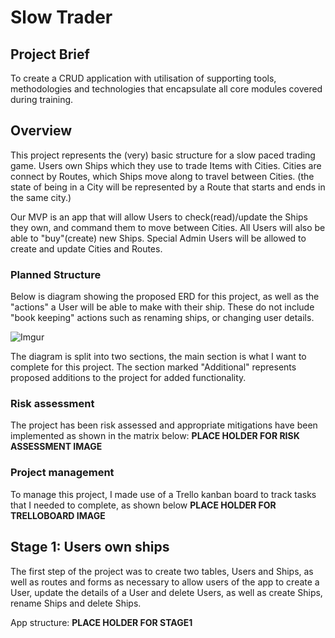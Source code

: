 # Slow Trader

## Project Brief

To create a CRUD application with utilisation of supporting tools,
methodologies and technologies that encapsulate all core modules
covered during training.

## Overview

This project represents the (very) basic structure for a slow paced trading game.
Users own Ships which they use to trade Items with Cities.
Cities are connect by Routes, which Ships move along to travel between Cities. (the state of being in a City will be
represented by a Route that starts and ends in the same city.)

Our MVP is an app that will allow Users to check(read)/update the Ships they own, and command them to move between Cities.
All Users will also be able to "buy"(create) new Ships.
Special Admin Users will be allowed to create and update Cities and Routes.

### Planned Structure

Below is diagram showing the proposed ERD for this project, as well as the "actions" a User will be able to make with their ship. These do not include "book keeping" actions such as renaming ships, or changing user details.

![Imgur](https://i.imgur.com/ar0lEnb.png)

The diagram is split into two sections, the main section is what I want to complete for this project. The section marked "Additional" represents proposed additions to the project for added functionality.

### Risk assessment

The project has been risk assessed and appropriate mitigations have been implemented as shown in the matrix below:
**PLACE HOLDER FOR RISK ASSESSMENT IMAGE**

### Project management

To manage this project, I made use of a Trello kanban board to track tasks that I needed to complete, as shown below
**PLACE HOLDER FOR TRELLOBOARD IMAGE**

## Stage 1: Users own ships

The first step of the project was to create two tables, Users and Ships, as well as routes and forms as necessary to allow users of the app to create a User, update the details of a User and delete Users, as well as create Ships, rename Ships and delete Ships.

App structure:
**PLACE HOLDER FOR STAGE1**




